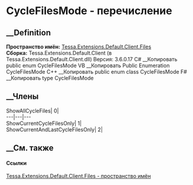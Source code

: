 # CycleFilesMode - перечисление
##  __Definition
 **Пространство имён:**
[Tessa.Extensions.Default.Client.Files](N_Tessa_Extensions_Default_Client_Files.htm)  
 **Сборка:** Tessa.Extensions.Default.Client (в
Tessa.Extensions.Default.Client.dll) Версия: 3.6.0.17
C# __Копировать
     public enum CycleFilesMode
VB __Копировать
     Public Enumeration CycleFilesMode
C++ __Копировать
     public enum class CycleFilesMode
F# __Копировать
     type CycleFilesMode
##  __Члены
ShowAllCycleFiles| 0|  
---|---|---  
ShowCurrentCycleFilesOnly| 1|  
ShowCurrentAndLastCycleFilesOnly| 2|  
## __См. также
#### Ссылки
[Tessa.Extensions.Default.Client.Files - пространство
имён](N_Tessa_Extensions_Default_Client_Files.htm)
